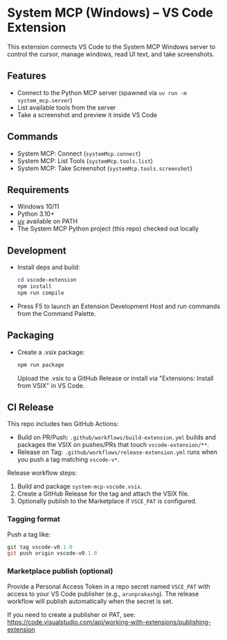 # System MCP (Windows) – VS Code Extension

This extension connects VS Code to the System MCP Windows server to control the cursor, manage windows, read UI text, and take screenshots.

## Features

- Connect to the Python MCP server (spawned via `uv run -m system_mcp.server`)
- List available tools from the server
- Take a screenshot and preview it inside VS Code

## Commands

- System MCP: Connect (`systemMcp.connect`)
- System MCP: List Tools (`systemMcp.tools.list`)
- System MCP: Take Screenshot (`systemMcp.tools.screenshot`)

## Requirements

- Windows 10/11
- Python 3.10+
- [uv](https://docs.astral.sh/uv/) available on PATH
- The System MCP Python project (this repo) checked out locally

## Development

- Install deps and build:
  ```powershell
  cd vscode-extension
  npm install
  npm run compile
  ```
- Press F5 to launch an Extension Development Host and run commands from the Command Palette.

## Packaging

- Create a .vsix package:
  ```powershell
  npm run package
  ```
  Upload the .vsix to a GitHub Release or install via "Extensions: Install from VSIX" in VS Code.

## CI Release

This repo includes two GitHub Actions:

- Build on PR/Push: `.github/workflows/build-extension.yml` builds and packages the VSIX on pushes/PRs that touch `vscode-extension/**`.
- Release on Tag: `.github/workflows/release-extension.yml` runs when you push a tag matching `vscode-v*`.

Release workflow steps:

1. Build and package `system-mcp-vscode.vsix`.
2. Create a GitHub Release for the tag and attach the VSIX file.
3. Optionally publish to the Marketplace if `VSCE_PAT` is configured.

### Tagging format

Push a tag like:

```powershell
git tag vscode-v0.1.0
git push origin vscode-v0.1.0
```

### Marketplace publish (optional)

Provide a Personal Access Token in a repo secret named `VSCE_PAT` with access to your VS Code publisher (e.g., `arunprakashg`). The release workflow will publish automatically when the secret is set.

If you need to create a publisher or PAT, see: https://code.visualstudio.com/api/working-with-extensions/publishing-extension
